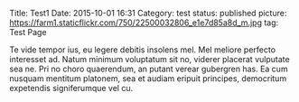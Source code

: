 Title: Test1
Date: 2015-10-01 16:31
Category: test
status: published
picture: https://farm1.staticflickr.com/750/22500032806_e1e7d85a8d_m.jpg
tag: Test Page


Te vide tempor ius, eu legere debitis insolens mel. Mel meliore perfecto interesset ad. Natum minimum voluptatum sit no, viderer placerat vulputate sea ne. Pri no choro quaerendum, an putant verear gubergren has. Ea cum nusquam mentitum platonem, sea et audiam eripuit principes, democritum expetendis signiferumque vel cu.
